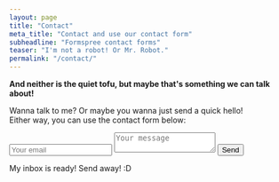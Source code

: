 ```yaml
---
layout: page
title: "Contact"
meta_title: "Contact and use our contact form"
subheadline: "Formspree contact forms"
teaser: "I'm not a robot! Or Mr. Robot."
permalink: "/contact/"
---
```


**And neither is the quiet tofu, but maybe that's something we can talk about!**

Wanna talk to me? Or maybe you wanna just send a quick hello!  
Either way, you can use the contact form below:

<form method="POST" action="http://formspree.io/dkknguyen23@gmail.com">
  <input type="email" name="email" placeholder="Your email">
  <textarea name="message" placeholder="Your message"></textarea>
  <button type="submit">Send</button>
</form>

My inbox is ready! Send away! :D
